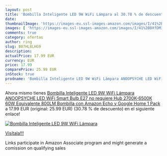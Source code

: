 ```yaml
---
layout: post
title: 'Bombilla Inteligente LED 9W WiFi Lámpara al 30.78 % de descuento'
date: 
thumbnailImage: 'https://images-eu.ssl-images-amazon.com/images/I/41%2B0XfDM3wL._SL200_.jpg'
images: [ 'https://images-eu.ssl-images-amazon.com/images/I/41%2B0XfDM3wL._SL200_.jpg' ]
comments: true
category: ofertas
author: ring
slug: B07HL8LHG9
description:
actualPrice: 17.99 EUR
currency: EUR
price: 17.99
comparePrice: 25.99 EUR
inStock: true
prodname: 'Bombilla Inteligente LED 9W WiFi Lámpara ANOOPSYCHE LED WiFi Smart Bulb E27 no requiere Hub 2700K-6500K 60W Equivalente 800LM Bombilla con Amazon Echo y Google Home 1 Pack'
---
```


Ahora mismo tienes [Bombilla Inteligente LED 9W WiFi Lámpara ANOOPSYCHE LED WiFi Smart Bulb E27 no requiere Hub 2700K-6500K 60W Equivalente 800LM Bombilla con Amazon Echo y Google Home 1 Pack](https://www.amazon.es/dp/B07HL8LHG9/?tag=tolees-21) a 17.99 EUR (original: 25.99 EUR) (30.78 %  de descuento) en el siguiente enlace!

[![Bombilla Inteligente LED 9W WiFi Lámpara](https://images-eu.ssl-images-amazon.com/images/I/41%2B0XfDM3wL._SL200_.jpg)](https://www.amazon.es/dp/B07HL8LHG9/?tag=tolees-21)

[Visítala!!!](https://www.amazon.es/dp/B07HL8LHG9/?tag=tolees-21)

Links participate in Amazon Associate program and might generate a comission on qualifying sales
